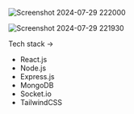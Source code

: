 
![Screenshot 2024-07-29 222000](https://github.com/user-attachments/assets/cd4af4fc-5a9e-4401-a4f6-6aa89e2bc548)

![Screenshot 2024-07-29 221930](https://github.com/user-attachments/assets/4fbb530d-59be-4e3f-8b55-93063aaf05a4)

Tech stack ->
- React.js
- Node.js
- Express.js 
- MongoDB
- Socket.io
- TailwindCSS
